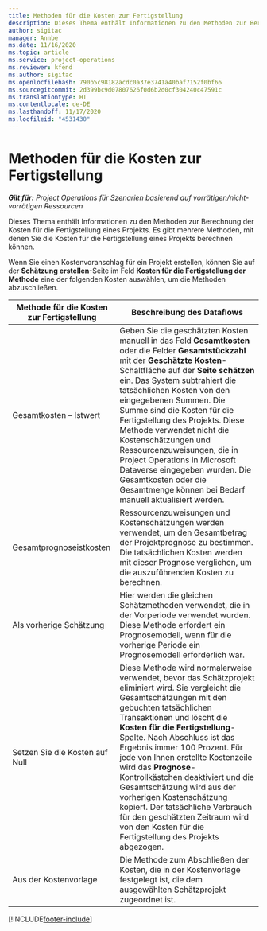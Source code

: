 ```yaml
---
title: Methoden für die Kosten zur Fertigstellung
description: Dieses Thema enthält Informationen zu den Methoden zur Berechnung der Kosten für die Fertigstellung eines Projekts.
author: sigitac
manager: Annbe
ms.date: 11/16/2020
ms.topic: article
ms.service: project-operations
ms.reviewer: kfend
ms.author: sigitac
ms.openlocfilehash: 790b5c98182acdc0a37e3741a40baf7152f0bf66
ms.sourcegitcommit: 2d399bc9d07807626f0d6b2d0cf304240c47591c
ms.translationtype: HT
ms.contentlocale: de-DE
ms.lasthandoff: 11/17/2020
ms.locfileid: "4531430"
---
```

# <a name="cost-to-complete-methods"></a>Methoden für die Kosten zur Fertigstellung

_**Gilt für:** Project Operations für Szenarien basierend auf vorrätigen/nicht-vorrätigen Ressourcen_

Dieses Thema enthält Informationen zu den Methoden zur Berechnung der Kosten für die Fertigstellung eines Projekts. Es gibt mehrere Methoden, mit denen Sie die Kosten für die Fertigstellung eines Projekts berechnen können. 

Wenn Sie einen Kostenvoranschlag für ein Projekt erstellen, können Sie auf der **Schätzung erstellen**-Seite im Feld **Kosten für die Fertigstellung der Methode** eine der folgenden Kosten auswählen, um die Methoden abzuschließen.

| Methode für die Kosten zur Fertigstellung    | Beschreibung des Dataflows                                                                                                                                                                                                                                                                                                                                                                                                                                                                                        |
|------------------------------|----------------------------------------------------------------------------------------------------------------------------------------------------------------------------------------------------------------------------------------------------------------------------------------------------------------------------------------------------------------------------------------------------------------------------------------------------------------------------------------------------|
| Gesamtkosten – Istwert            | Geben Sie die geschätzten Kosten manuell in das Feld **Gesamtkosten** oder die Felder **Gesamtstückzahl** mit der **Geschätzte Kosten**-Schaltfläche auf der **Seite schätzen** ein. Das System subtrahiert die tatsächlichen Kosten von den eingegebenen Summen. Die Summe sind die Kosten für die Fertigstellung des Projekts. Diese Methode verwendet nicht die Kostenschätzungen und Ressourcenzuweisungen, die in Project Operations in Microsoft Dataverse eingegeben wurden. Die Gesamtkosten oder die Gesamtmenge können bei Bedarf manuell aktualisiert werden.  |
| Gesamtprognoseistkosten        | Ressourcenzuweisungen und Kostenschätzungen werden verwendet, um den Gesamtbetrag der Projektprognose zu bestimmen. Die tatsächlichen Kosten werden mit dieser Prognose verglichen, um die auszuführenden Kosten zu berechnen.                                                                                                                                                                                                                                                                          |
| Als vorherige Schätzung         | Hier werden die gleichen Schätzmethoden verwendet, die in der Vorperiode verwendet wurden. Diese Methode erfordert ein Prognosemodell, wenn für die vorherige Periode ein Prognosemodell erforderlich war.                                                                                                                                                                                                                                                                                                                           |
| Setzen Sie die Kosten auf Null | Diese Methode wird normalerweise verwendet, bevor das Schätzprojekt eliminiert wird. Sie vergleicht die Gesamtschätzungen mit den gebuchten tatsächlichen Transaktionen und löscht die **Kosten für die Fertigstellung**-Spalte. Nach Abschluss ist das Ergebnis immer 100 Prozent. Für jede von Ihnen erstellte Kostenzeile wird das **Prognose**-Kontrollkästchen deaktiviert und die Gesamtschätzung wird aus der vorherigen Kostenschätzung kopiert. Der tatsächliche Verbrauch für den geschätzten Zeitraum wird von den Kosten für die Fertigstellung des Projekts abgezogen.              |
| Aus der Kostenvorlage           | Die Methode zum Abschließen der Kosten, die in der Kostenvorlage festgelegt ist, die dem ausgewählten Schätzprojekt zugeordnet ist.                                                                                                                                                                                                                                                                                                                                                                          |


[!INCLUDE[footer-include](../includes/footer-banner.md)]